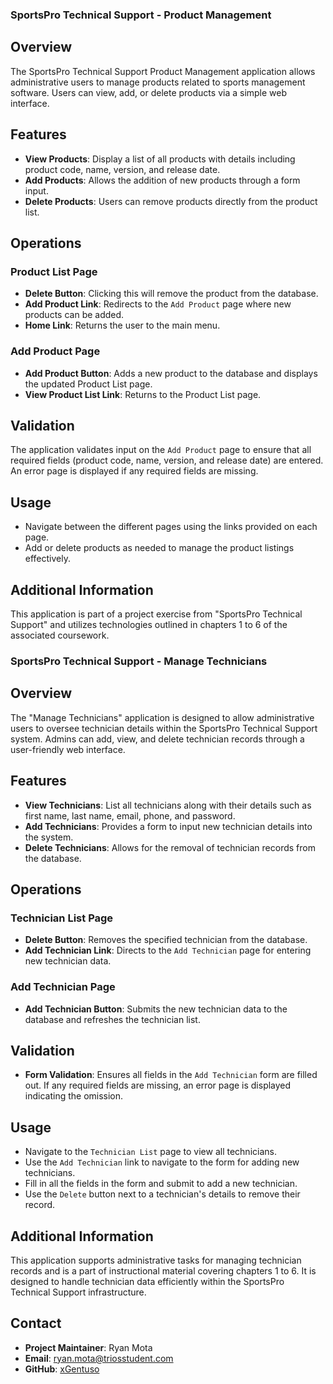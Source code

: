 ### SportsPro Technical Support - Product Management

## Overview

The SportsPro Technical Support Product Management application allows administrative users to manage products related to sports management software. Users can view, add, or delete products via a simple web interface.

## Features

- **View Products**: Display a list of all products with details including product code, name, version, and release date.
- **Add Products**: Allows the addition of new products through a form input.
- **Delete Products**: Users can remove products directly from the product list.

## Operations

### Product List Page

- **Delete Button**: Clicking this will remove the product from the database.
- **Add Product Link**: Redirects to the `Add Product` page where new products can be added.
- **Home Link**: Returns the user to the main menu.

### Add Product Page

- **Add Product Button**: Adds a new product to the database and displays the updated Product List page.
- **View Product List Link**: Returns to the Product List page.

## Validation

The application validates input on the `Add Product` page to ensure that all required fields (product code, name, version, and release date) are entered. An error page is displayed if any required fields are missing.

## Usage

- Navigate between the different pages using the links provided on each page.
- Add or delete products as needed to manage the product listings effectively.

## Additional Information

This application is part of a project exercise from "SportsPro Technical Support" and utilizes technologies outlined in chapters 1 to 6 of the associated coursework.


### SportsPro Technical Support - Manage Technicians

## Overview

The "Manage Technicians" application is designed to allow administrative users to oversee technician details within the SportsPro Technical Support system. Admins can add, view, and delete technician records through a user-friendly web interface.

## Features

- **View Technicians**: List all technicians along with their details such as first name, last name, email, phone, and password.
- **Add Technicians**: Provides a form to input new technician details into the system.
- **Delete Technicians**: Allows for the removal of technician records from the database.

## Operations

### Technician List Page

- **Delete Button**: Removes the specified technician from the database.
- **Add Technician Link**: Directs to the `Add Technician` page for entering new technician data.

### Add Technician Page

- **Add Technician Button**: Submits the new technician data to the database and refreshes the technician list.

## Validation

- **Form Validation**: Ensures all fields in the `Add Technician` form are filled out. If any required fields are missing, an error page is displayed indicating the omission.

## Usage

- Navigate to the `Technician List` page to view all technicians.
- Use the `Add Technician` link to navigate to the form for adding new technicians.
- Fill in all the fields in the form and submit to add a new technician.
- Use the `Delete` button next to a technician's details to remove their record.

## Additional Information

This application supports administrative tasks for managing technician records and is a part of instructional material covering chapters 1 to 6. It is designed to handle technician data efficiently within the SportsPro Technical Support infrastructure.


## Contact

- **Project Maintainer**: Ryan Mota
- **Email**: [ryan.mota@triosstudent.com](mailto:ryan.mota@triosstudent.com)
- **GitHub**: [xGentuso](https://github.com/xGentuso)
